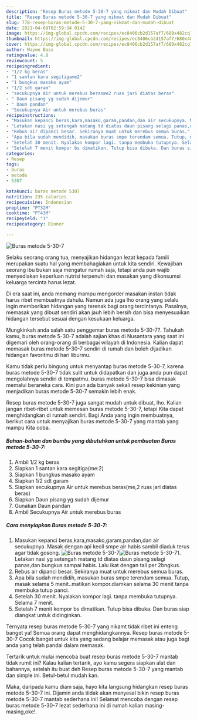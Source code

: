 ```yaml
---
description: "Resep Buras metode 5-30-7 yang nikmat dan Mudah Dibuat"
title: "Resep Buras metode 5-30-7 yang nikmat dan Mudah Dibuat"
slug: 778-resep-buras-metode-5-30-7-yang-nikmat-dan-mudah-dibuat
date: 2021-04-09T02:59:34.014Z
image: https://img-global.cpcdn.com/recipes/ec8406cb2d157af7/680x482cq70/buras-metode-5-30-7-foto-resep-utama.jpg
thumbnail: https://img-global.cpcdn.com/recipes/ec8406cb2d157af7/680x482cq70/buras-metode-5-30-7-foto-resep-utama.jpg
cover: https://img-global.cpcdn.com/recipes/ec8406cb2d157af7/680x482cq70/buras-metode-5-30-7-foto-resep-utama.jpg
author: Mayme Bass
ratingvalue: 4.8
reviewcount: 5
recipeingredient:
- "1/2 kg beras"
- "1 santan kara segitigame2"
- "1 bungkus masako ayam"
- "1/2 sdt garam"
- "secukupnya Air untuk merebus berasme2 ruas jari diatas beras"
- " Daun pisang yg sudah dijemur"
- " Daun pandan"
- "Secukupnya Air untuk merebus buras"
recipeinstructions:
- "Masukan kepanci beras,kara,masako,garam,pandan,dan air secukupnya. Masak dengan api kecil smpe air habis sambil diaduk terus agar tidak gosong."
- "Letakan nasi yg setengah matang td diatas daun pisang selagi panas,dan bungkus sampai habis. Lalu ikat dengan tali per 2bngkus."
- "Rebus air dipanci besar. Sekiranya muat untuk merebus semua buras."
- "Apa bila sudah mendidih, masukan buras smpe terendam semua. Tutup, masak selama 5 menit..matikan kompor.diamkan selama 30 menit tanpa membuka tutup panci."
- "Setelah 30 menit. Nyalakan kompor lagi. tanpa membuka tutupnya. Selama 7 menit."
- "Setelah 7 menit kompor bs dimatikan. Tutup bisa dibuka. Dan buras siap diangkat untuk didinginkan."
categories:
- Resep
tags:
- buras
- metode
- 5307

katakunci: buras metode 5307 
nutrition: 235 calories
recipecuisine: Indonesian
preptime: "PT32M"
cooktime: "PT43M"
recipeyield: "1"
recipecategory: Dinner

---
```



![Buras metode 5-30-7](https://img-global.cpcdn.com/recipes/ec8406cb2d157af7/680x482cq70/buras-metode-5-30-7-foto-resep-utama.jpg)

Selaku seorang orang tua, menyajikan hidangan lezat kepada famili merupakan suatu hal yang membahagiakan untuk kita sendiri. Kewajiban seorang ibu bukan saja mengatur rumah saja, tetapi anda pun wajib menyediakan keperluan nutrisi terpenuhi dan masakan yang dikonsumsi keluarga tercinta harus lezat.

Di era  saat ini, anda memang mampu mengorder masakan instan tidak harus ribet membuatnya dahulu. Namun ada juga lho orang yang selalu ingin memberikan hidangan yang terenak bagi orang tercintanya. Pasalnya, memasak yang dibuat sendiri akan jauh lebih bersih dan bisa menyesuaikan hidangan tersebut sesuai dengan kesukaan keluarga. 



Mungkinkah anda salah satu penggemar buras metode 5-30-7?. Tahukah kamu, buras metode 5-30-7 adalah sajian khas di Nusantara yang saat ini digemari oleh orang-orang di berbagai wilayah di Indonesia. Kalian dapat memasak buras metode 5-30-7 sendiri di rumah dan boleh dijadikan hidangan favoritmu di hari liburmu.

Kamu tidak perlu bingung untuk menyantap buras metode 5-30-7, karena buras metode 5-30-7 tidak sulit untuk didapatkan dan juga anda pun dapat mengolahnya sendiri di tempatmu. buras metode 5-30-7 bisa dimasak memalui beraneka cara. Kini pun ada banyak sekali resep kekinian yang menjadikan buras metode 5-30-7 semakin lebih enak.

Resep buras metode 5-30-7 juga sangat mudah untuk dibuat, lho. Kalian jangan ribet-ribet untuk memesan buras metode 5-30-7, tetapi Kita dapat menghidangkan di rumah sendiri. Bagi Anda yang ingin membuatnya, berikut cara untuk menyajikan buras metode 5-30-7 yang mantab yang mampu Kita coba.

<!--inarticleads1-->

##### Bahan-bahan dan bumbu yang dibutuhkan untuk pembuatan Buras metode 5-30-7:

1. Ambil 1/2 kg beras
1. Siapkan 1 santan kara segitiga(me:2)
1. Siapkan 1 bungkus masako ayam
1. Siapkan 1/2 sdt garam
1. Siapkan secukupnya Air untuk merebus beras(me,2 ruas jari diatas beras)
1. Siapkan  Daun pisang yg sudah dijemur
1. Gunakan  Daun pandan
1. Ambil Secukupnya Air untuk merebus buras




<!--inarticleads2-->

##### Cara menyiapkan Buras metode 5-30-7:

1. Masukan kepanci beras,kara,masako,garam,pandan,dan air secukupnya. Masak dengan api kecil smpe air habis sambil diaduk terus agar tidak gosong.
<img src="https://img-global.cpcdn.com/steps/007de51efc98e242/160x128cq70/buras-metode-5-30-7-langkah-memasak-1-foto.jpg" alt="Buras metode 5-30-7"><img src="https://img-global.cpcdn.com/steps/05b52681aae1de0a/160x128cq70/buras-metode-5-30-7-langkah-memasak-1-foto.jpg" alt="Buras metode 5-30-7">1. Letakan nasi yg setengah matang td diatas daun pisang selagi panas,dan bungkus sampai habis. Lalu ikat dengan tali per 2bngkus.
1. Rebus air dipanci besar. Sekiranya muat untuk merebus semua buras.
1. Apa bila sudah mendidih, masukan buras smpe terendam semua. Tutup, masak selama 5 menit..matikan kompor.diamkan selama 30 menit tanpa membuka tutup panci.
1. Setelah 30 menit. Nyalakan kompor lagi. tanpa membuka tutupnya. Selama 7 menit.
1. Setelah 7 menit kompor bs dimatikan. Tutup bisa dibuka. Dan buras siap diangkat untuk didinginkan.




Ternyata resep buras metode 5-30-7 yang nikamt tidak ribet ini enteng banget ya! Semua orang dapat menghidangkannya. Resep buras metode 5-30-7 Cocok banget untuk kita yang sedang belajar memasak atau juga bagi anda yang telah pandai dalam memasak.

Tertarik untuk mulai mencoba buat resep buras metode 5-30-7 mantab tidak rumit ini? Kalau kalian tertarik, ayo kamu segera siapkan alat dan bahannya, setelah itu buat deh Resep buras metode 5-30-7 yang mantab dan simple ini. Betul-betul mudah kan. 

Maka, daripada kamu diam saja, hayo kita langsung hidangkan resep buras metode 5-30-7 ini. Dijamin anda tiidak akan menyesal bikin resep buras metode 5-30-7 mantab sederhana ini! Selamat mencoba dengan resep buras metode 5-30-7 lezat sederhana ini di rumah kalian masing-masing,oke!.

